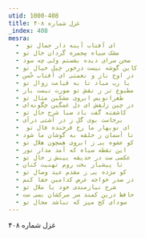 ```yaml
---
utid: 1000-408
title: غزل شماره ۴۰۸
_index: 408
mesra:
  - ‌ ای آفتاب آینه دار جمال تو
  - مشک سیاه مِجمره گردان خال تو
  - صحن سرای دیده بشستم ولی چه سود
  - کاین گوشه نیست درخور خِیل خیال تو
  - در اوج ناز و نعمتی ای آفتاب حُسن
  - یا رب مباد تا به قیامت زوال تو
  - مطبوع تر ز نقش تو صورت نبست باز
  - طغرانویس ابروی مشکین مثال تو
  - در چین زلفش ای دل غمگین چگونه‌ای
  - کاشفته گفت باد صبا شرح حال تو
  - برخاست بوی گل ز در آشتی درآی
  - ‌ ای نوبهار ما رخ فرخنده فال تو
  - تا آسمان ز حلقه به گوشان ما شود
  - کو عشوه یی ز ابروی همچون هلال تو
  - این نقطه سیاه که آمد مدار نور
  - عکسی ست در حدیقه بینش ز خال تو
  - تا پیشباز بخت روم تهنیت کنان
  - کو مژده یی ز مقدم عید وصال تو
  - در صدر خواجه عرض کدامین جفا کنم
  - شرح نیازمندی خود یا ملال تو
  - حافظ درین کمند سر سرکشان بسی ست
  - سودای کج مپز که نباشد مجال تو
---
```

غزل شماره ۴۰۸
